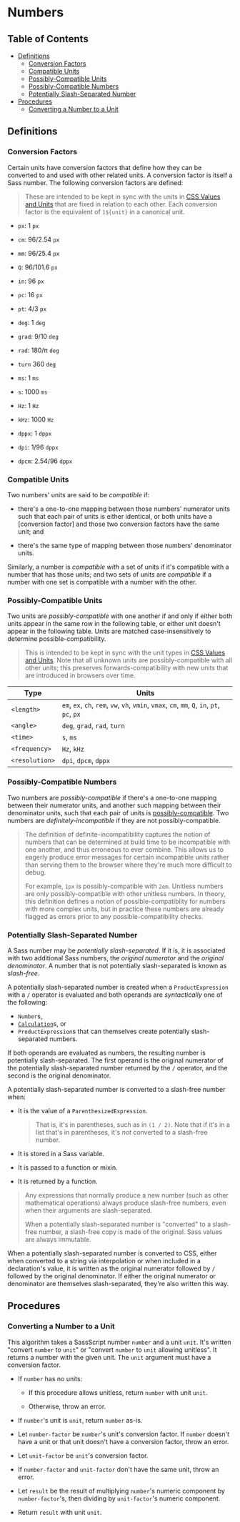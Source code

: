# Numbers

## Table of Contents

* [Definitions](#definitions)
  * [Conversion Factors](#conversion-factors)
  * [Compatible Units](#compatible-units)
  * [Possibly-Compatible Units](#possibly-compatible-units)
  * [Possibly-Compatible Numbers](#possibly-compatible-numbers)
  * [Potentially Slash-Separated Number](#potentially-slash-separated-number)
* [Procedures](#procedures)
  * [Converting a Number to a Unit](#converting-a-number-to-a-unit)

## Definitions

### Conversion Factors

Certain units have conversion factors that define how they can be converted to
and used with other related units. A conversion factor is itself a Sass number.
The following conversion factors are defined:

> These are intended to be kept in sync with the units in [CSS Values and Units]
> that are fixed in relation to each other. Each conversion factor is the
> equivalent of `1${unit}` in a canonical unit.

[CSS Values and Units]: https://www.w3.org/TR/css-values-3/

* `px`: 1 `px`
* `cm`: 96/2.54 `px`
* `mm`: 96/25.4 `px`
* `Q`: 96/101.6 `px`
* `in`: 96 `px`
* `pc`: 16 `px`
* `pt`: 4/3 `px`

* `deg`: 1 `deg`
* `grad`: 9/10 `deg`
* `rad`: 180/π `deg`
* `turn` 360 `deg`

* `ms`: 1 `ms`
* `s`: 1000 `ms`

* `Hz`: 1 `Hz`
* `kHz`: 1000 `Hz`

* `dppx`: 1 `dppx`
* `dpi`: 1/96 `dppx`
* `dpcm`: 2.54/96 `dppx`

### Compatible Units

Two numbers' units are said to be *compatible* if:

* there's a one-to-one mapping between those numbers' numerator units such
  that each pair of units is either identical, or both units have a [conversion
  factor] and those two conversion factors have the same unit; and

* there's the same type of mapping between those numbers' denominator units.

[conversion factors]: #conversion-factors

Similarly, a number is *compatible with* a set of units if it's compatible with
a number that has those units; and two sets of units are *compatible* if a
number with one set is compatible with a number with the other.

### Possibly-Compatible Units

Two units are *possibly-compatible* with one another if and only if either both
units appear in the same row in the following table, or either unit doesn't
appear in the following table. Units are matched case-insensitively to determine
possible-compatibility.

> This is intended to be kept in sync with the unit types in [CSS Values and
> Units]. Note that all unknown units are possibly-compatible with all other
> units; this preserves forwards-compatibility with new units that are
> introduced in browsers over time.

[CSS Values and Units]: https://www.w3.org/TR/css-values-3/

| Type           | Units                                                                                        |
| -------------- | -------------------------------------------------------------------------------------------- |
| `<length>`     | `em`, `ex`, `ch`, `rem`, `vw`, `vh`, `vmin`, `vmax`, `cm`, `mm`, `Q`, `in`, `pt`, `pc`, `px` |
| `<angle>`      | `deg`, `grad`, `rad`, `turn`                                                                 |
| `<time>`       | `s`, `ms`                                                                                    |
| `<frequency>`  | `Hz`, `kHz`                                                                                  |
| `<resolution>` | `dpi`, `dpcm`, `dppx`                                                                        |

### Possibly-Compatible Numbers

Two numbers are *possibly-compatible* if there's a one-to-one mapping between
their numerator units, and another such mapping between their denominator units,
such that each pair of units is [possibly-compatible](#possibly-compatible-units).
Two numbers are *definitely-incompatible* if they are not possibly-compatible.

> The definition of definite-incompatibility captures the notion of numbers that
> can be determined at build time to be incompatible with one another, and thus
> erroneous to ever combine. This allows us to eagerly produce error messages
> for certain incompatible units rather than serving them to the browser where
> they're much more difficult to debug.
>
> For example, `1px` is possibly-compatible with `2em`. Unitless numbers are
> only possibly-compatible with other unitless numbers. In theory, this
> definition defines a notion of possible-compatiblity for numbers with more
> complex units, but in practice these numbers are already flagged as errors
> prior to any possible-compatibility checks.

### Potentially Slash-Separated Number

A Sass number may be *potentially slash-separated*. If it is, it is associated
with two additional Sass numbers, the *original numerator* and the *original
denominator*. A number that is not potentially slash-separated is known as
*slash-free*.

A potentially slash-separated number is created when a `ProductExpression` with
a `/` operator is evaluated and both operands are *syntactically* one of the
following:

* `Number`s,
* [`Calculation`]s, or
* `ProductExpression`s that can themselves create potentially slash-separated
  numbers.

[`Calculation`]: calculation.md#syntax
  
If both operands are evaluated as numbers, the resulting number is potentially
slash-separated. The first operand is the original numerator of the potentially
slash-separated number returned by the `/` operator, and the second is the
original denominator.

A potentially slash-separated number is converted to a slash-free number when:

* It is the value of a `ParenthesizedExpression`.

  > That is, it's in parentheses, such as in `(1 / 2)`. Note that if it's in a
  > list that's in parentheses, it's *not* converted to a slash-free number.

* It is stored in a Sass variable.

* It is passed to a function or mixin.

* It is returned by a function.

> Any expressions that normally produce a new number (such as other mathematical
> operations) always produce slash-free numbers, even when their arguments are
> slash-separated.
>
> When a potentially slash-separated number is "converted" to a slash-free
> number, a slash-free copy is made of the original. Sass values are always
> immutable.

When a potentially slash-separated number is converted to CSS, either when
converted to a string via interpolation or when included in a declaration's
value, it is written as the original numerator followed by `/` followed by the
original denominator. If either the original numerator or denominator are
themselves slash-separated, they're also written this way.

## Procedures

### Converting a Number to a Unit

This algorithm takes a SassScript number `number` and a unit `unit`. It's
written "convert `number` to `unit`" or "convert `number` to `unit` allowing
unitless". It returns a number with the given unit. The `unit` argument must
have a conversion factor.

* If `number` has no units:

  * If this procedure allows unitless, return `number` with unit `unit`.

  * Otherwise, throw an error.

* If `number`'s unit is `unit`, return `number` as-is.

* Let `number-factor` be `number`'s unit's conversion factor. If `number`
  doesn't have a unit or that unit doesn't have a conversion factor, throw an
  error.

* Let `unit-factor` be `unit`'s conversion factor.

* If `number-factor` and `unit-factor` don't have the same unit, throw an error.

* Let `result` be the result of multiplying `number`'s numeric component by
  `number-factor`'s, then dividing by `unit-factor`'s numeric component.

* Return `result` with unit `unit`.
